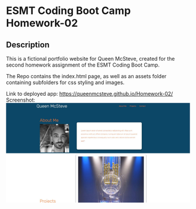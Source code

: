 # ESMT Coding Boot Camp Homework-02

## Description
This is a fictional portfolio website for Queen McSteve, created for the second homework assignment of the ESMT Coding Boot Camp.

The Repo contains the index.html page, as well as an assets folder containing subfolders for css styling and images. 

Link to deployed app:
 https://queenmcsteve.github.io/Homework-02/ 
Screenshot:
![screenshot](./assets/images/QueenMcSteve_Portfolio_screenshot.jpg)
